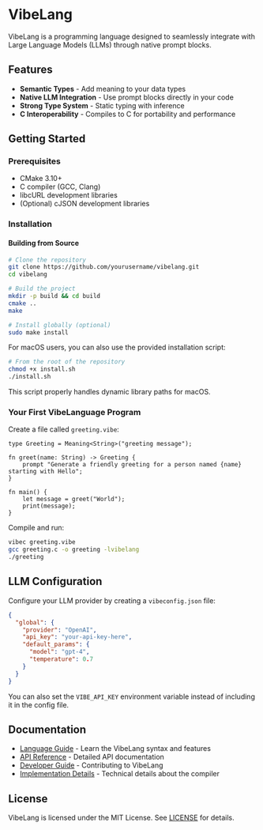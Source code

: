 # VibeLang

VibeLang is a programming language designed to seamlessly integrate with Large Language Models (LLMs) through native prompt blocks.

## Features

- **Semantic Types** - Add meaning to your data types
- **Native LLM Integration** - Use prompt blocks directly in your code
- **Strong Type System** - Static typing with inference
- **C Interoperability** - Compiles to C for portability and performance

## Getting Started

### Prerequisites

- CMake 3.10+
- C compiler (GCC, Clang)
- libcURL development libraries
- (Optional) cJSON development libraries

### Installation

#### Building from Source

```bash
# Clone the repository
git clone https://github.com/yourusername/vibelang.git
cd vibelang

# Build the project
mkdir -p build && cd build
cmake ..
make

# Install globally (optional)
sudo make install
```

For macOS users, you can also use the provided installation script:

```bash
# From the root of the repository
chmod +x install.sh
./install.sh
```

This script properly handles dynamic library paths for macOS.

### Your First VibeLanguage Program

Create a file called `greeting.vibe`:

```vibe
type Greeting = Meaning<String>("greeting message");

fn greet(name: String) -> Greeting {
    prompt "Generate a friendly greeting for a person named {name} starting with Hello";
}

fn main() {
    let message = greet("World");
    print(message);
}
```

Compile and run:

```bash
vibec greeting.vibe
gcc greeting.c -o greeting -lvibelang
./greeting
```

## LLM Configuration

Configure your LLM provider by creating a `vibeconfig.json` file:

```json
{
  "global": {
    "provider": "OpenAI",
    "api_key": "your-api-key-here",
    "default_params": {
      "model": "gpt-4",
      "temperature": 0.7
    }
  }
}
```

You can also set the `VIBE_API_KEY` environment variable instead of including it in the config file.

## Documentation

- [Language Guide](docs/LANGUAGE_GUIDE.md) - Learn the VibeLang syntax and features
- [API Reference](docs/API_REFERENCE.md) - Detailed API documentation
- [Developer Guide](docs/DEVELOPER_GUIDE.md) - Contributing to VibeLang
- [Implementation Details](docs/IMPLEMENTATION.md) - Technical details about the compiler

## License

VibeLang is licensed under the MIT License. See [LICENSE](LICENSE) for details.
